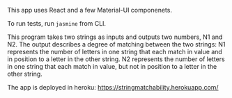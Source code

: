 This app uses React and a few Material-UI componenets.

To run tests, run `jasmine` from CLI.

This program takes two strings as inputs and outputs two numbers, N1 and N2.
The output describes a degree of matching between the two strings:
N1 represents the number of letters in one string that each match in value and in position to a letter in the other string.
N2 represents the number of letters in one string that each match in value, but not in position to a letter in the other string.

The app is deployed in heroku: https://stringmatchability.herokuapp.com/
